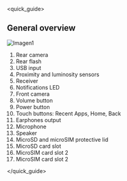 <quick_guide>
## General overview

![Imagen1]()

1.	Rear camera
2.	Rear flash
3.	USB input
4.	Proximity and luminosity sensors
5.	Receiver
6.	Notifications LED
7.	Front camera
8.	Volume button
9.	Power button
10.	Touch buttons: Recent Apps, Home, Back
11.	Earphones output
12.	Microphone
13.	Speaker
14.	MicroSD and microSIM protective lid
15.	MicroSD card slot
16.	MicroSIM card slot 2
17.	MicroSIM card slot 2


</quick_guide>

